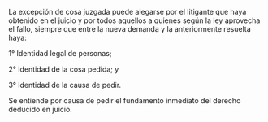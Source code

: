 La excepción de cosa juzgada puede alegarse por el litigante que haya obtenido en el juicio y por todos aquellos a quienes según la ley aprovecha el fallo, siempre que entre la nueva demanda y la anteriormente resuelta haya:

1° Identidad legal de personas;

2° Identidad de la cosa pedida; y

3° Identidad de la causa de pedir.

Se entiende por causa de pedir el fundamento inmediato del derecho deducido en juicio.